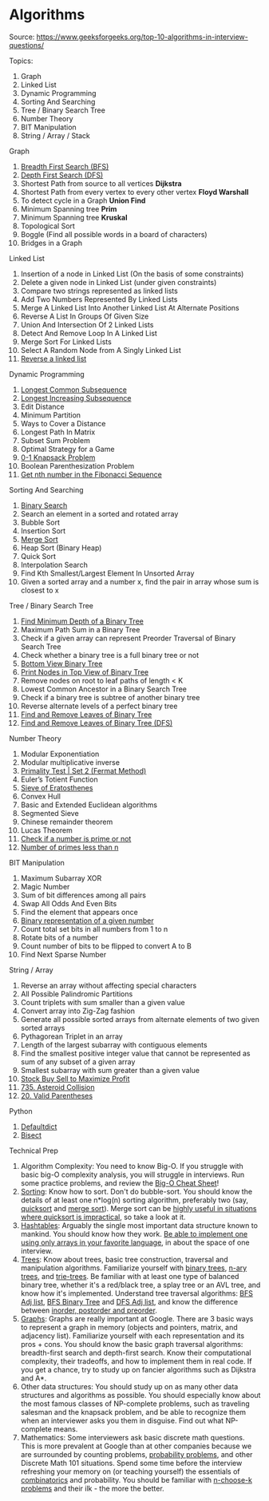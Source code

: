 # Algorithms

Source: https://www.geeksforgeeks.org/top-10-algorithms-in-interview-questions/

Topics:

1. Graph
2. Linked List
3. Dynamic Programming
4. Sorting And Searching
5. Tree / Binary Search Tree
6. Number Theory
7. BIT Manipulation
8. String / Array / Stack

Graph

1. [Breadth First Search (BFS)](graph.ipynb)
2. [Depth First Search (DFS)](graph.ipynb)
3. Shortest Path from source to all vertices **Dijkstra**
4. Shortest Path from every vertex to every other vertex **Floyd Warshall**
5. To detect cycle in a Graph **Union Find**
6. Minimum Spanning tree **Prim**
7. Minimum Spanning tree **Kruskal**
8. Topological Sort
9. Boggle (Find all possible words in a board of characters)
10. Bridges in a Graph



Linked List

1. Insertion of a node in Linked List (On the basis of some constraints)
2. Delete a given node in Linked List (under given constraints)
3. Compare two strings represented as linked lists
4. Add Two Numbers Represented By Linked Lists
5. Merge A Linked List Into Another Linked List At Alternate Positions
6. Reverse A List In Groups Of Given Size
7. Union And Intersection Of 2 Linked Lists
8. Detect And Remove Loop In A Linked List
9. Merge Sort For Linked Lists
10. Select A Random Node from A Singly Linked List
11. [Reverse a linked list](linked_list.ipynb) 

Dynamic Programming

1. [Longest Common Subsequence](dynamic_programming.ipynb)
2. [Longest Increasing Subsequence](dynamic_programming.ipynb)
3. Edit Distance
4. Minimum Partition
5. Ways to Cover a Distance
6. Longest Path In Matrix
7. Subset Sum Problem
8. Optimal Strategy for a Game
9. [0-1 Knapsack Problem](dynamic_programming.ipynb)
10. Boolean Parenthesization Problem
11. [Get nth number in the Fibonacci Sequence](dynamic_programming.ipynb)

Sorting And Searching

1. [Binary Search](sorting_and_searching.ipynb)
2. Search an element in a sorted and rotated array
3. Bubble Sort
4. Insertion Sort
5. [Merge Sort](sorting_and_searching.ipynb)
6. Heap Sort (Binary Heap)
7. Quick Sort
8. Interpolation Search
9. Find Kth Smallest/Largest Element In Unsorted Array
10. Given a sorted array and a number x, find the pair in array whose sum is closest to x

Tree / Binary Search Tree

1. [Find Minimum Depth of a Binary Tree](tree.ipynb)
2. Maximum Path Sum in a Binary Tree
3. Check if a given array can represent Preorder Traversal of Binary Search Tree
4. Check whether a binary tree is a full binary tree or not
5. [Bottom View Binary Tree](tree.ipynb)
6. [Print Nodes in Top View of Binary Tree](tree.ipynb)
7. Remove nodes on root to leaf paths of length < K
8. Lowest Common Ancestor in a Binary Search Tree
9. Check if a binary tree is subtree of another binary tree
10. Reverse alternate levels of a perfect binary tree
11. [Find and Remove Leaves of Binary Tree](tree.ipynb)
12. [Find and Remove Leaves of Binary Tree (DFS)](graph.ipynb)

Number Theory

1. Modular Exponentiation
2. Modular multiplicative inverse
3. [Primality Test | Set 2 (Fermat Method)](number_theory.ipynb)
4. Euler’s Totient Function
5. [Sieve of Eratosthenes](number_theory.ipynb)
6. Convex Hull
7. Basic and Extended Euclidean algorithms
8. Segmented Sieve
9. Chinese remainder theorem
10. Lucas Theorem
11. [Check if a number is prime or not](number_theory.ipynb)
12. [Number of primes less than n](number_theory.ipynb)

BIT Manipulation

1. Maximum Subarray XOR
2. Magic Number
3. Sum of bit differences among all pairs
4. Swap All Odds And Even Bits
5. Find the element that appears once
6. [Binary representation of a given number](bit_manipulation.ipynb)
7. Count total set bits in all numbers from 1 to n
8. Rotate bits of a number
9. Count number of bits to be flipped to convert A to B
10. Find Next Sparse Number



String / Array

1. Reverse an array without affecting special characters
2. All Possible Palindromic Partitions
3. Count triplets with sum smaller than a given value
4. Convert array into Zig-Zag fashion
5. Generate all possible sorted arrays from alternate elements of two given sorted arrays
6. Pythagorean Triplet in an array
7. Length of the largest subarray with contiguous elements
8. Find the smallest positive integer value that cannot be represented as sum of any subset of a given array
9. Smallest subarray with sum greater than a given value
10. [Stock Buy Sell to Maximize Profit](sorting_and_searching.ipynb)
11. [735. Asteroid Collision](string_array.ipynb)
12. [20. Valid Parentheses](string_array.ipynb)

Python

1. [Defaultdict](python.ipynb)
2. [Bisect](python.ipynb)


Technical Prep

1. Algorithm Complexity: You need to know Big-O. If you struggle with basic big-O complexity analysis, you will struggle in interviews. Run some practice problems, and review the [Big-O Cheat Sheet](https://www.bigocheatsheet.com)!
2. [Sorting](sorting_and_searching.ipynb): Know how to sort. Don't do bubble-sort. You should know the details of at least one n*log(n) sorting algorithm, preferably two (say, [quicksort](sorting_and_searching.ipynb) and [merge sort](sorting_and_searching.ipynb)). Merge sort can be [highly useful in situations where quicksort is impractical](https://www.geeksforgeeks.org/quick-sort-vs-merge-sort/), so take a look at it.
3. [Hashtables](hashmap.ipynb): Arguably the single most important data structure known to mankind. You should know how they work. [Be able to implement one using only arrays in your favorite language](hashmap.ipynb), in about the space of one interview.
4. [Trees](tree.ipynb): Know about trees, basic tree construction, traversal and manipulation algorithms. Familiarize yourself with [binary trees](tree.ipynb), [n-ary trees](tree.ipynb), and [trie-trees](tree.ipynb). Be familiar with at least one type of balanced binary tree, whether it's a red/black tree, a splay tree or an AVL tree, and know how it's implemented. Understand tree traversal algorithms: [BFS Adj list](graph.ipynb), [BFS Binary Tree](tree.ipynb) and [DFS Adj list](graph.ipynb), and know the difference between [inorder, postorder and preorder](tree.ipynb).
5. [Graphs](graph.ipynb): Graphs are really important at Google. There are 3 basic ways to represent a graph in memory (objects and pointers, matrix, and adjacency list). Familiarize yourself with each representation and its pros + cons. You should know the basic graph traversal algorithms: breadth-first search and depth-first search. Know their computational complexity, their tradeoffs, and how to implement them in real code. If you get a chance, try to study up on fancier algorithms such as Dijkstra and A*.
6. Other data structures: You should study up on as many other data structures and algorithms as possible. You should especially know about the most famous classes of NP-complete problems, such as traveling salesman and the knapsack problem, and be able to recognize them when an interviewer asks you them in disguise. Find out what NP-complete means.
7. Mathematics: Some interviewers ask basic discrete math questions. This is more prevalent at Google than at other companies because we are surrounded by counting problems, [probability problems](probability.ipynb), and other Discrete Math 101 situations. Spend some time before the interview refreshing your memory on (or teaching yourself) the essentials of [combinatorics](number_theory.ipynb) and probability. You should be familiar with [n-choose-k problems](number_theory.ipynb) and their ilk - the more the better.
